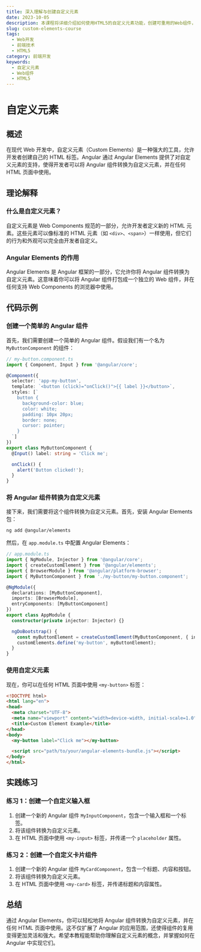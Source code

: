 ```yaml
---
title: 深入理解与创建自定义元素
date: 2023-10-05
description: 本课程将详细介绍如何使用HTML5的自定义元素功能，创建可重用的Web组件，提升前端开发的效率和代码的可维护性。
slug: custom-elements-course
tags:
  - Web开发
  - 前端技术
  - HTML5
category: 前端开发
keywords:
  - 自定义元素
  - Web组件
  - HTML5
---
```


# 自定义元素

## 概述

在现代 Web 开发中，自定义元素（Custom Elements）是一种强大的工具，允许开发者创建自己的 HTML 标签。Angular 通过 Angular Elements 提供了对自定义元素的支持，使得开发者可以将 Angular 组件转换为自定义元素，并在任何 HTML 页面中使用。

## 理论解释

### 什么是自定义元素？

自定义元素是 Web Components 规范的一部分，允许开发者定义新的 HTML 元素。这些元素可以像标准的 HTML 元素（如 `<div>`、`<span>`）一样使用，但它们的行为和外观可以完全由开发者自定义。

### Angular Elements 的作用

Angular Elements 是 Angular 框架的一部分，它允许你将 Angular 组件转换为自定义元素。这意味着你可以将 Angular 组件打包成一个独立的 Web 组件，并在任何支持 Web Components 的浏览器中使用。

## 代码示例

### 创建一个简单的 Angular 组件

首先，我们需要创建一个简单的 Angular 组件。假设我们有一个名为 `MyButtonComponent` 的组件：

```typescript
// my-button.component.ts
import { Component, Input } from '@angular/core';

@Component({
  selector: 'app-my-button',
  template: `<button (click)="onClick()">{{ label }}</button>`,
  styles: [`
    button {
      background-color: blue;
      color: white;
      padding: 10px 20px;
      border: none;
      cursor: pointer;
    }
  `]
})
export class MyButtonComponent {
  @Input() label: string = 'Click me';

  onClick() {
    alert('Button clicked!');
  }
}
```

### 将 Angular 组件转换为自定义元素

接下来，我们需要将这个组件转换为自定义元素。首先，安装 Angular Elements 包：

```bash
ng add @angular/elements
```

然后，在 `app.module.ts` 中配置 Angular Elements：

```typescript
// app.module.ts
import { NgModule, Injector } from '@angular/core';
import { createCustomElement } from '@angular/elements';
import { BrowserModule } from '@angular/platform-browser';
import { MyButtonComponent } from './my-button/my-button.component';

@NgModule({
  declarations: [MyButtonComponent],
  imports: [BrowserModule],
  entryComponents: [MyButtonComponent]
})
export class AppModule {
  constructor(private injector: Injector) {}

  ngDoBootstrap() {
    const myButtonElement = createCustomElement(MyButtonComponent, { injector: this.injector });
    customElements.define('my-button', myButtonElement);
  }
}
```

### 使用自定义元素

现在，你可以在任何 HTML 页面中使用 `<my-button>` 标签：

```html
<!DOCTYPE html>
<html lang="en">
<head>
  <meta charset="UTF-8">
  <meta name="viewport" content="width=device-width, initial-scale=1.0">
  <title>Custom Element Example</title>
</head>
<body>
  <my-button label="Click me"></my-button>

  <script src="path/to/your/angular-elements-bundle.js"></script>
</body>
</html>
```

## 实践练习

### 练习 1：创建一个自定义输入框

1. 创建一个新的 Angular 组件 `MyInputComponent`，包含一个输入框和一个标签。
2. 将该组件转换为自定义元素。
3. 在 HTML 页面中使用 `<my-input>` 标签，并传递一个 `placeholder` 属性。

### 练习 2：创建一个自定义卡片组件

1. 创建一个新的 Angular 组件 `MyCardComponent`，包含一个标题、内容和按钮。
2. 将该组件转换为自定义元素。
3. 在 HTML 页面中使用 `<my-card>` 标签，并传递标题和内容属性。

## 总结

通过 Angular Elements，你可以轻松地将 Angular 组件转换为自定义元素，并在任何 HTML 页面中使用。这不仅扩展了 Angular 的应用范围，还使得组件的复用变得更加灵活和强大。希望本教程能帮助你理解自定义元素的概念，并掌握如何在 Angular 中实现它们。